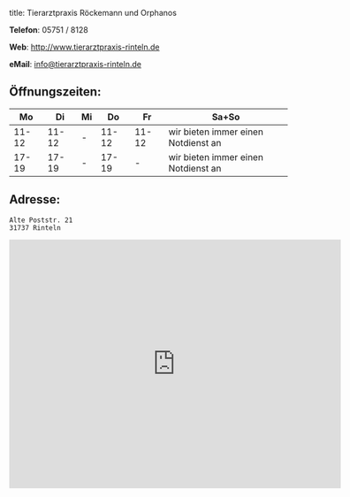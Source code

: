 title: Tierarztpraxis Röckemann und Orphanos

**Telefon**: 05751 / 8128

**Web**: <http://www.tierarztpraxis-rinteln.de>

**eMail**: <info@tierarztpraxis-rinteln.de>


Öffnungszeiten:
---------------

|  Mo   |  Di   |  Mi   |  Do   |  Fr   |           Sa+So                      |
| ----- | ----- | ----- | ----- | ----- | ------------------------------------ |
| 11-12 | 11-12 |   -   | 11-12 | 11-12 | wir bieten immer einen Notdienst an  |
| 17-19 | 17-19 |   -   | 17-19 |   -   | wir bieten immer einen Notdienst an  |




Adresse:
---------

    Alte Poststr. 21
    31737 Rinteln


<iframe src="https://www.google.com/maps/embed?pb=!1m18!1m12!1m3!1d78180.14735632736!2d9.0147276280352!3d52.241029520893946!2m3!1f0!2f0!3f0!3m2!1i1024!2i768!4f13.1!3m3!1m2!1s0x47ba7aee5a4a689d%3A0x6f51dcd2fadcdfc!2sTierarztpraxis+R%C3%B6ckemann!5e0!3m2!1sde!2sde!4v1455276582450" width="600" height="450" frameborder="0" style="border:0" allowfullscreen></iframe>

